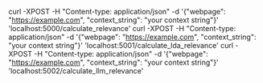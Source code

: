 curl -XPOST -H "Content-type: application/json" -d '{"webpage": "https://example.com", "context_string": "your context string"}' 'localhost:5000/calculate_relevance'
curl -XPOST -H "Content-type: application/json" -d '{"webpage": "https://example.com", "context_string": "your context string"}' 'localhost:5001/calculate_lda_relevance'
curl -XPOST -H "Content-type: application/json" -d '{"webpage": "https://example.com", "context_string": "your context string"}' 'localhost:5002/calculate_llm_relevance'
  
